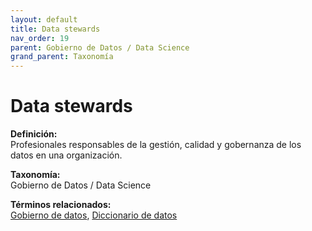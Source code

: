 ```yaml
---
layout: default
title: Data stewards
nav_order: 19
parent: Gobierno de Datos / Data Science
grand_parent: Taxonomía
---
```


# Data stewards

**Definición:**  
Profesionales responsables de la gestión, calidad y gobernanza de los datos en una organización.

**Taxonomía:**  
Gobierno de Datos / Data Science

**Términos relacionados:**  
[Gobierno de datos](https://maleniski.github.io/diccionario-angl-tec-mx/docs/taxonomia/gobierno-de-datos/gobierno-de-datos.html), [Diccionario de datos](https://maleniski.github.io/diccionario-angl-tec-mx/docs/taxonomia/diccionario-de-datos/diccionario-de-datos.html)
